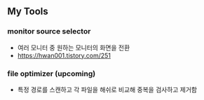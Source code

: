 ## My Tools

### monitor source selector
- 여러 모니터 중 원하는 모니터의 화면을 전환
- https://hwan001.tistory.com/251  

### file optimizer (upcoming)
- 특정 경로를 스캔하고 각 파일을 해쉬로 비교해 중복을 검사하고 제거함
